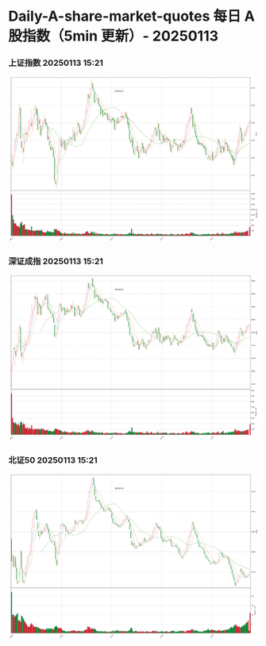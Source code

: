 
# Daily-A-share-market-quotes 每日 A 股指数（5min 更新）- 20250113

### 上证指数 20250113 15:21
![](./fig/2025/1/20250113-sh000001.png)

### 深证成指 20250113 15:21
![](./fig/2025/1/20250113-sz399001.png)

### 北证50 20250113 15:21
![](./fig/2025/1/20250113-bj899050.png)
